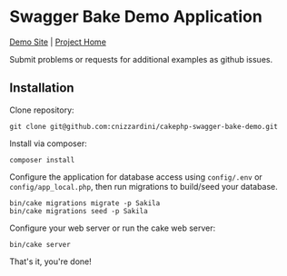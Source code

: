 # Swagger Bake Demo Application

[Demo Site](http://cakephpswaggerbake1.cnizz.com/) |
[Project Home](https://github.com/cnizzardini/cakephp-swagger-bake/tree/1.next)

Submit problems or requests for additional examples as github issues.

## Installation

Clone repository:

```console
git clone git@github.com:cnizzardini/cakephp-swagger-bake-demo.git
```

Install via composer:

```console
composer install
```

Configure the application for database access using `config/.env` or `config/app_local.php`, then run
migrations to build/seed your database.

```console
bin/cake migrations migrate -p Sakila
bin/cake migrations seed -p Sakila
```

Configure your web server or run the cake web server:

```console
bin/cake server
```

That's it, you're done!
